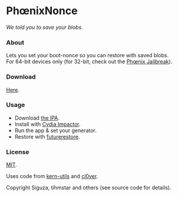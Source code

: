 # PhœnixNonce

_We told you to save your blobs._

### About

Lets you set your boot-nonce so you can restore with saved blobs.  
For 64-bit devices only (for 32-bit, check out the [Phœnix Jailbreak](https://phoenixpwn.com)).

### Download

[Here](https://github.com/Siguza/PhoenixNonce/releases).

### Usage

- Download [the IPA](https://github.com/Siguza/PhoenixNonce/releases).
- Install with [Cydia Impactor](http://www.cydiaimpactor.com/).
- Run the app & set your generator.
- Restore with [futurerestore](https://github.com/tihmstar/futurerestore).

### License

[MIT](https://github.com/Siguza/PhoenixNonce/blob/master/LICENSE).

Uses code from [kern-utils](https://github.com/Siguza/ios-kern-utils) and [cl0ver](https://github.com/Siguza/cl0ver).

Copyright Siguza, tihmstar and others (see source code for details).
